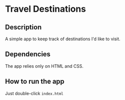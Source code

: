 # Travel Destinations

## Description
A simple app to keep track of destinations I'd like to visit.

## Dependencies
The app relies only on HTML and CSS.

## How to run the app
Just double-click `index.html`

